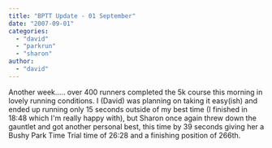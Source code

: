 ```yaml
---
title: "BPTT Update - 01 September"
date: "2007-09-01"
categories: 
  - "david"
  - "parkrun"
  - "sharon"
author:
  - "david"
---
```


Another week..... over 400 runners completed the 5k course this morning in lovely running conditions. I (David) was planning on taking it easy(ish) and ended up running only 15 seconds outside of my best time (I finished in 18:48 which I'm really happy with), but Sharon once again threw down the gauntlet and got another personal best, this time by 39 seconds giving her a Bushy Park Time Trial time of 26:28 and a finishing position of 266th.
